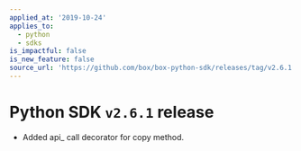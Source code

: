 ```yaml
---
applied_at: '2019-10-24'
applies_to:
  - python
  - sdks
is_impactful: false
is_new_feature: false
source_url: 'https://github.com/box/box-python-sdk/releases/tag/v2.6.1'
---
```


# Python SDK `v2.6.1` release

- Added api_ call decorator for copy method.